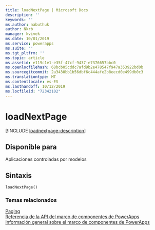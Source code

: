 ```yaml
---
title: loadNextPage | Microsoft Docs
description: ''
keywords: ''
ms.author: nabuthuk
author: Nkrb
manager: kvivek
ms.date: 10/01/2019
ms.service: powerapps
ms.suite: ''
ms.tgt_pltfrm: ''
ms.topic: article
ms.assetid: e119c1e1-e35f-47cf-9437-e7376657bbc0
ms.openlocfilehash: 68bcb05cddc7afd9b2e478547f947a353922bd0b
ms.sourcegitcommit: 2a3430bb1b56dbf6c444afe2b8eecd0e499db0c3
ms.translationtype: MT
ms.contentlocale: es-ES
ms.lasthandoff: 10/12/2019
ms.locfileid: "72342102"
---
```

# <a name="loadnextpage"></a>loadNextPage

[!INCLUDE [loadnextpage-description](includes/loadnextpage-description.md)]

## <a name="available-for"></a>Disponible para 

Aplicaciones controladas por modelos

## <a name="syntax"></a>Sintaxis

`loadNextPage()`

### <a name="related-topics"></a>Temas relacionados

[Paging](../paging.md)<br/>
[Referencia de la API del marco de componentes de PowerApps](../../reference/index.md)<br/>
[Información general sobre el marco de componentes de PowerApps](../../overview.md)
